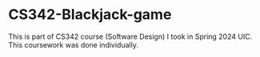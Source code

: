 # CS342-Blackjack-game
This is part of CS342 course (Software Design) I took in Spring 2024 UIC.
This coursework was done individually.

